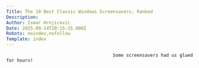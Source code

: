 ```yaml
---
Title: The 10 Best Classic Windows Screensavers, Ranked
Description: 
Author: Ismar Hrnjicevic
Date: 2025-09-14T20:15:15.000Z
Robots: noindex,nofollow
Template: index
---
```


                                            Some screensavers had us glued for hours!
                                        